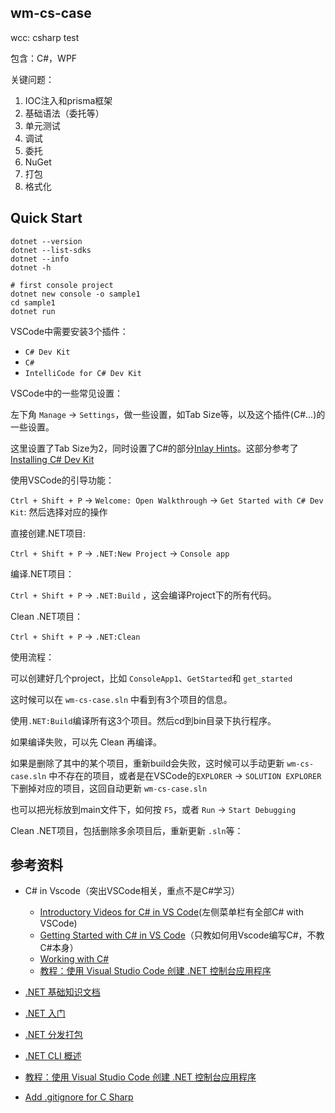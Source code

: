 ## wm-cs-case
wcc: csharp test


包含：C#，WPF

关键问题：

1. IOC注入和prisma框架
2. 基础语法（委托等）
3. 单元测试
4. 调试
5. 委托
6. NuGet
7. 打包
8. 格式化


## Quick Start

```shell
dotnet --version
dotnet --list-sdks
dotnet --info
dotnet -h

# first console project
dotnet new console -o sample1
cd sample1
dotnet run
```

VSCode中需要安装3个插件：

- `C# Dev Kit`
- `C#`
- `IntelliCode for C# Dev Kit`

VSCode中的一些常见设置：

左下角 `Manage` -> `Settings`，做一些设置，如Tab Size等，以及这个插件(C#...)的一些设置。

这里设置了Tab Size为2，同时设置了C#的部分[Inlay Hints](https://devblogs.microsoft.com/java-ch/java-on-visual-studio-code-2023-07/)。这部分参考了 [Installing C# Dev Kit](https://www.youtube.com/watch?v=S4Rks1L03LI)


使用VSCode的引导功能：

`Ctrl + Shift + P` -> `Welcome: Open Walkthrough` -> `Get Started with C# Dev Kit`: 然后选择对应的操作

直接创建.NET项目:

`Ctrl + Shift + P` -> `.NET:New Project` -> `Console app`

编译.NET项目：
<!--  -->
`Ctrl + Shift + P` -> `.NET:Build` ，这会编译Project下的所有代码。

Clean .NET项目：

`Ctrl + Shift + P` -> `.NET:Clean`


使用流程：

可以创建好几个project，比如 `ConsoleApp1`、`GetStarted`和 `get_started`

这时候可以在 `wm-cs-case.sln` 中看到有3个项目的信息。

使用`.NET:Build`编译所有这3个项目。然后cd到bin目录下执行程序。

如果编译失败，可以先 Clean 再编译。

如果是删除了其中的某个项目，重新build会失败，这时候可以手动更新 `wm-cs-case.sln` 中不存在的项目，或者是在VSCode的`EXPLORER` -> `SOLUTION EXPLORER`下删掉对应的项目，这回自动更新 `wm-cs-case.sln`




也可以把光标放到main文件下，如何按 `F5`，或者 `Run` -> `Start Debugging`

Clean .NET项目，包括删除多余项目后，重新更新 `.sln`等：







## 参考资料


- C# in Vscode（突出VSCode相关，重点不是C#学习）
  - [Introductory Videos for C# in VS Code](https://code.visualstudio.com/docs/csharp/introvideos-csharp)(左侧菜单栏有全部C# with VSCode)
  - [Getting Started with C# in VS Code](https://code.visualstudio.com/docs/csharp/get-started)（只教如何用Vscode编写C#，不教C#本身）
  - [Working with C#](https://code.visualstudio.com/docs/languages/csharp)
  - [教程：使用 Visual Studio Code 创建 .NET 控制台应用程序](https://learn.microsoft.com/zh-cn/dotnet/core/tutorials/with-visual-studio-code)

- [.NET 基础知识文档](https://learn.microsoft.com/zh-cn/dotnet/fundamentals/)
- [.NET 入门](https://learn.microsoft.com/zh-cn/dotnet/core/get-started)
- [.NET 分发打包](https://learn.microsoft.com/zh-cn/dotnet/core/distribution-packaging)
- [.NET CLI 概述](https://learn.microsoft.com/zh-cn/dotnet/core/tools/)
- [教程：使用 Visual Studio Code 创建 .NET 控制台应用程序](https://learn.microsoft.com/zh-cn/dotnet/core/tutorials/with-visual-studio-code)

- [Add .gitignore for C Sharp](https://github.com/github/gitignore/pull/4430/files)
